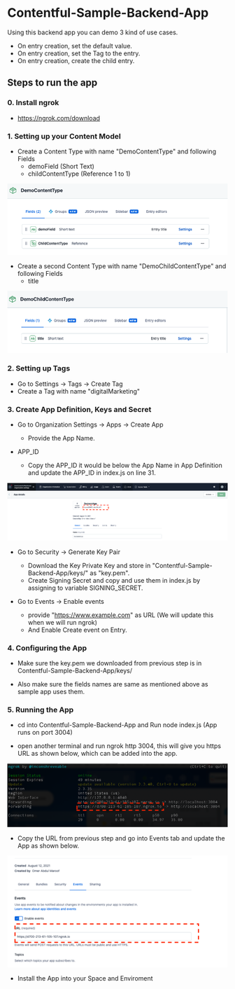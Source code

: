 # Contentful-Sample-Backend-App

Using this backend app you can demo 3 kind of use cases.

- On entry creation, set the default value. 
- On entry creation, set the Tag to the entry. 
- On entry creation, create the child entry. 


## Steps to run the app
### 0. Install ngrok 
- https://ngrok.com/download

### 1. Setting up your Content Model
- Create a Content Type with name "DemoContentType" and following Fields
    - demoField (Short Text)
    - childContentType (Reference 1 to 1)

<img src="./3.png">

- Create a second Content Type with name "DemoChildContentType" and following Fields
    - title
<img src="./2.png">

### 2. Setting up Tags
- Go to Settings -> Tags -> Create Tag
- Create a Tag with name "digitalMarketing"

### 3. Create App Definition, Keys and Secret
- Go to Organization Settings -> Apps -> Create App
    - Provide the App Name.

- APP_ID
    - Copy the APP_ID it would be below the App Name in App Definition and update the APP_ID in index.js on line 31.

<img src="./4.png">

- Go to Security -> Generate Key Pair
    - Download the Key Private Key and store in "Contentful-Sample-Backend-App/keys/" as "key.pem".
    - Create Signing Secret and copy and use them in index.js by assigning to variable SIGNING_SECRET.

- Go to Events -> Enable events
  - provide "https://www.example.com" as URL (We will update this when we will run ngrok)
  - And Enable Create event on Entry. 

### 4. Configuring the App
- Make sure the key.pem we downloaded from previous step is in Contentful-Sample-Backend-App/keys/

- Also make sure the fields names are same as mentioned above as sample app uses them.


### 5. Running the App
- cd into Contentful-Sample-Backend-App and Run node index.js (App runs on port 3004)

- open another terminal and run ngrok http 3004, this will give you https URL as shown below, which can be added into the app.
<img src="./5.png">

- Copy the URL from previous step and go into Events tab and update the App as shown below.
<img src="./6.png">

- Install the App into your Space and Enviroment

